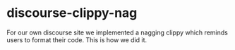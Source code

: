 # discourse-clippy-nag
For our own discourse site we implemented a nagging clippy which reminds users to format their code. This is how we did it.
